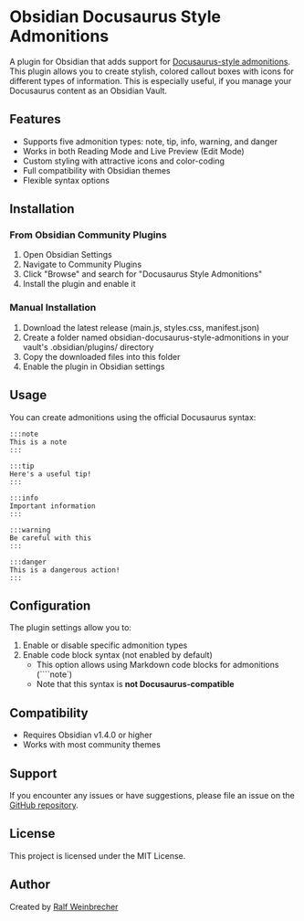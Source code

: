 # Obsidian Docusaurus Style Admonitions

A plugin for Obsidian that adds support for [Docusaurus-style admonitions](https://docusaurus.io/docs/markdown-features/admonitions). This plugin allows you to create stylish, colored callout boxes with icons for different types of information. This is especially useful, if you manage your Docusaurus content as an Obsidian Vault.

## Features

- Supports five admonition types: note, tip, info, warning, and danger
- Works in both Reading Mode and Live Preview (Edit Mode)
- Custom styling with attractive icons and color-coding
- Full compatibility with Obsidian themes
- Flexible syntax options

## Installation

### From Obsidian Community Plugins

1. Open Obsidian Settings
2. Navigate to Community Plugins
3. Click "Browse" and search for "Docusaurus Style Admonitions"
4. Install the plugin and enable it

### Manual Installation

1. Download the latest release (main.js, styles.css, manifest.json)
2. Create a folder named obsidian-docusaurus-style-admonitions in your vault's .obsidian/plugins/ directory
3. Copy the downloaded files into this folder
4. Enable the plugin in Obsidian settings

## Usage

You can create admonitions using the official Docusaurus syntax:

```text
:::note
This is a note
:::

:::tip
Here's a useful tip!
:::

:::info
Important information
:::

:::warning
Be careful with this
:::

:::danger
This is a dangerous action!
:::
````

## Configuration

The plugin settings allow you to:

1. Enable or disable specific admonition types
2. Enable code block syntax (not enabled by default)
	- This option allows using Markdown code blocks for admonitions (````note`)
	- Note that this syntax is **not Docusaurus-compatible**

## Compatibility

- Requires Obsidian v1.4.0 or higher
- Works with most community themes

## Support

If you encounter any issues or have suggestions, please file an issue on the [GitHub repository](https://github.com/rwbr/obsidian-docusaurus-style-admonitions).

## License

This project is licensed under the MIT License.

## Author

Created by [Ralf Weinbrecher](https://github.com/rwbr)

